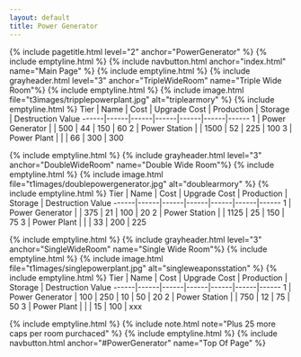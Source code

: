 ```yaml
---
layout: default
title: Power Generator
---
```

{% include pagetitle.html level="2" anchor="PowerGenerator" %}
{% include emptyline.html %}
{% include navbutton.html anchor="index.html" name="Main Page" %}
{% include emptyline.html %}
{% include grayheader.html level="3" anchor="TripleWideRoom" name="Triple Wide Room"%}
{% include emptyline.html %}
{% include image.html file="t3images/tripplepowerplant.jpg" alt="triplearmory" %}
{% include emptyline.html %}
Tier | Name | Cost | Upgrade Cost | Production | Storage | Destruction Value
------|------|------|------|------|------|------
1 | Power Generator | | 500 | 44 | 150 | 60
2 | Power Station | | 1500 | 52 | 225 | 100
3 | Power Plant | | | 66 | 300 | 300

{% include emptyline.html %}
{% include grayheader.html level="3" anchor="DoubleWideRoom" name="Double Wide Room"%}
{% include emptyline.html %}
{% include image.html file="t1images/doublepowergenerator.jpg" alt="doublearmory" %}
{% include emptyline.html %}
Tier | Name | Cost | Upgrade Cost | Production | Storage | Destruction Value
------|------|------|------|------|------|------
1 | Power Generator | | 375 | 21 | 100 | 20
2 | Power Station | | 1125 | 25 | 150 | 75
3 | Power Plant | | | 33 | 200 | 225


{% include emptyline.html %}
{% include grayheader.html level="3" anchor="SingleWideRoom" name="Single Wide Room"%}
{% include emptyline.html %}
{% include image.html file="t1images/singlepowerplant.jpg" alt="singleweaponsstation" %}
{% include emptyline.html %}
Tier | Name | Cost | Upgrade Cost | Production | Storage | Destruction Value
------|------|------|------|------|------|------
1 | Power Generator | 100 | 250 | 10 | 50 | 20
2 | Power Station | | 750 | 12 | 75 | 50
3 | Power Plant | | | 15 | 100 | xxx

{% include emptyline.html %}
{% include note.html note="Plus 25 more caps per room purchaced" %}
{% include emptyline.html %}
{% include navbutton.html anchor="#PowerGenerator" name="Top Of Page" %}
